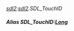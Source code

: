_[sdl2](../../modules/sdl2/sdl2-module.md):[sdl2](../../modules/sdl2/sdl2-module.md).SDL\_TouchID_
##### Alias SDL\_TouchID:[Long](../../modules/wonkey/wonkey-types-long.md)
